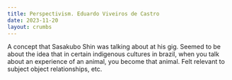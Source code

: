 ```yaml
---
title: Perspectivism. Eduardo Viveiros de Castro
date: 2023-11-20
layout: crumbs
---
```



A concept that Sasakubo Shin was talking about at his gig. Seemed to be about the idea that in certain indigenous cultures in brazil, when you talk about an experience of an animal, you become that animal. Felt relevant to subject object relationships, etc. 